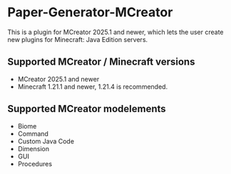 # Paper-Generator-MCreator
This is a plugin for MCreator 2025.1 and newer, which lets the user create new plugins for Minecraft: Java Edition servers.

## Supported MCreator / Minecraft versions

* MCreator 2025.1 and newer
* Minecraft 1.21.1 and newer, 1.21.4 is recommended.

## Supported MCreator modelements

* Biome
* Command
* Custom Java Code
* Dimension
* GUI
* Procedures
